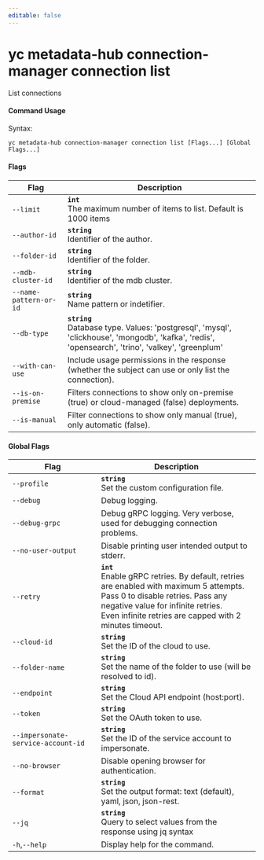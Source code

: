 ```yaml
---
editable: false
---
```


# yc metadata-hub connection-manager connection list

List connections

#### Command Usage

Syntax: 

`yc metadata-hub connection-manager connection list [Flags...] [Global Flags...]`

#### Flags

| Flag | Description |
|----|----|
|`--limit`|<b>`int`</b><br/>The maximum number of items to list. Default is 1000 items|
|`--author-id`|<b>`string`</b><br/>Identifier of the author.|
|`--folder-id`|<b>`string`</b><br/>Identifier of the folder.|
|`--mdb-cluster-id`|<b>`string`</b><br/>Identifier of the mdb cluster.|
|`--name-pattern-or-id`|<b>`string`</b><br/>Name pattern or indetifier.|
|`--db-type`|<b>`string`</b><br/>Database type. Values: 'postgresql', 'mysql', 'clickhouse', 'mongodb', 'kafka', 'redis', 'opensearch', 'trino', 'valkey', 'greenplum'|
|`--with-can-use`|Include usage permissions in the response (whether the subject can use or only list the connection).|
|`--is-on-premise`|Filters connections to show only on-premise (true) or cloud-managed (false) deployments.|
|`--is-manual`|Filter connections to show only manual (true), only automatic (false).|

#### Global Flags

| Flag | Description |
|----|----|
|`--profile`|<b>`string`</b><br/>Set the custom configuration file.|
|`--debug`|Debug logging.|
|`--debug-grpc`|Debug gRPC logging. Very verbose, used for debugging connection problems.|
|`--no-user-output`|Disable printing user intended output to stderr.|
|`--retry`|<b>`int`</b><br/>Enable gRPC retries. By default, retries are enabled with maximum 5 attempts.<br/>Pass 0 to disable retries. Pass any negative value for infinite retries.<br/>Even infinite retries are capped with 2 minutes timeout.|
|`--cloud-id`|<b>`string`</b><br/>Set the ID of the cloud to use.|
|`--folder-name`|<b>`string`</b><br/>Set the name of the folder to use (will be resolved to id).|
|`--endpoint`|<b>`string`</b><br/>Set the Cloud API endpoint (host:port).|
|`--token`|<b>`string`</b><br/>Set the OAuth token to use.|
|`--impersonate-service-account-id`|<b>`string`</b><br/>Set the ID of the service account to impersonate.|
|`--no-browser`|Disable opening browser for authentication.|
|`--format`|<b>`string`</b><br/>Set the output format: text (default), yaml, json, json-rest.|
|`--jq`|<b>`string`</b><br/>Query to select values from the response using jq syntax|
|`-h`,`--help`|Display help for the command.|

